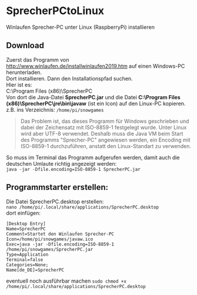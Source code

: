 # SprecherPCtoLinux
Winlaufen Sprecher-PC unter Linux (RaspberryPi) installieren  

## Download
Zuerst das Programm von http://www.winlaufen.de/installwinlaufen2019.htm auf einen Windows-PC herunterladen.  
Dort installieren. Dann den Installationspfad suchen.  
Hier ist es:  
C:\Program Files (x86)\SprecherPC  
Von dort die Java-Datei **SprecherPC.jar** und
die Datei **C:\Program Files (x86)\SprecherPC\jre\bin\javaw** (ist ein Icon) auf den Linux-PC kopieren.  
z.B. ins Verzeichnis: `/home/pi/snowgames`  

> Das Problem ist, das dieses Programm für Windows geschrieben und dabei der Zeichensatz mit ISO-8859-1 festgelegt wurde. Unter Linux wird aber UTF-8 verwendet. Deshalb muss die Java VM beim Start des Programms "Sprecher-PC" angewiesen werden, ein Encoding mit ISO-8859-1 durchzuführen, anstatt den Linux-Standart zu verwenden.

So muss im Terminal das Programm aufgerufen werden, damit auch die deutschen Umlaute richtig angezeigt werden:  
`java -jar -Dfile.encoding=ISO-8859-1 SprecherPC.jar`  

## Programmstarter erstellen:  
Die Datei SprecherPC.desktop erstellen:  
`nano /home/pi/.local/share/applications/SprecherPC.desktop`  
dort einfügen:  
```
[Desktop Entry]
Name=SprecherPC
Comment=Startet den Winlaufen Sprecher-PC
Icon=/home/pi/snowgames/javaw.ico
Exec=java -jar -Dfile.encoding=ISO-8859-1 /home/pi/snowgames/SprecherPC.jar
Type=Application
Terminal=false
Categories=None;
Name[de_DE]=SprecherPC
```

eventuell noch ausführbar machen 
`sudo chmod +x /home/pi/.local/share/applications/SprecherPC.desktop`  
